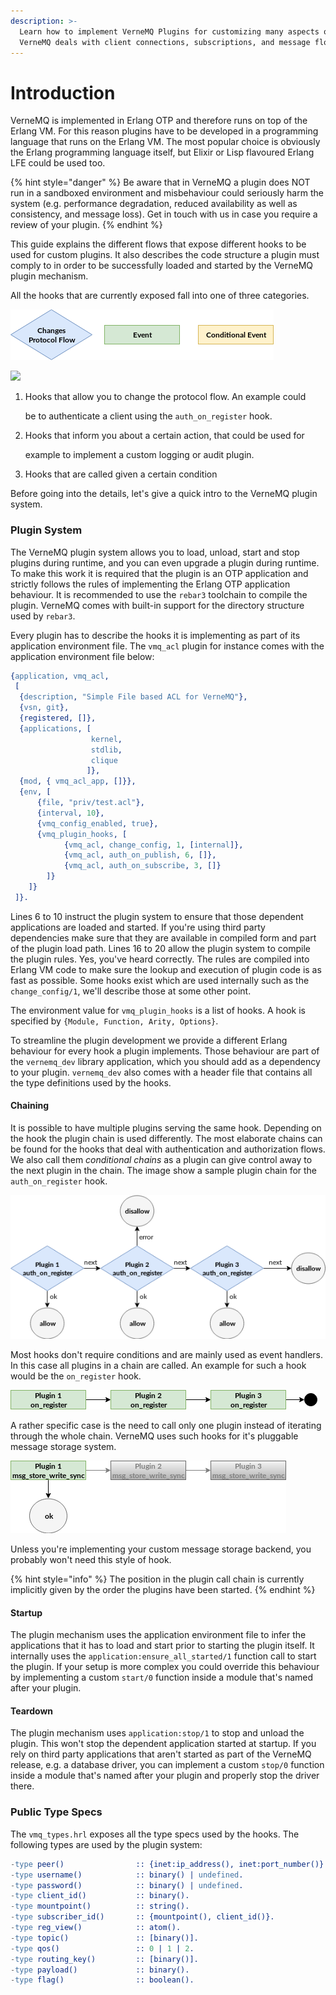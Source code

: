 ```yaml
---
description: >-
  Learn how to implement VerneMQ Plugins for customizing many aspects of  how
  VerneMQ deals with client connections, subscriptions, and message flows.
---
```


# Introduction

VerneMQ is implemented in Erlang OTP and therefore runs on top of the Erlang VM. For this reason plugins have to be developed in a programming language that runs on the Erlang VM. The most popular choice is obviously the Erlang programming language itself, but Elixir or Lisp flavoured Erlang LFE could be used too.

{% hint style="danger" %}
Be aware that in VerneMQ a plugin does NOT run in a sandboxed environment and misbehaviour could seriously harm the system \(e.g. performance degradation, reduced availability as well as consistency, and message loss\). Get in touch with us in case you require a review of your plugin.
{% endhint %}

This guide explains the different flows that expose different hooks to be used for custom plugins. It also describes the code structure a plugin must comply to in order to be successfully loaded and started by the VerneMQ plugin mechanism.

All the hooks that are currently exposed fall into one of three categories.

![](../.gitbook/assets/flow_legend.png)

![](plugindev/flow_legend.png)

1. Hooks that allow you to change the protocol flow. An example could

   be to authenticate a client using the `auth_on_register` hook.

2. Hooks that inform you about a certain action, that could be used for

   example to implement a custom logging or audit plugin.

3. Hooks that are called given a certain condition

Before going into the details, let's give a quick intro to the VerneMQ plugin system.

### Plugin System

The VerneMQ plugin system allows you to load, unload, start and stop plugins during runtime, and you can even upgrade a plugin during runtime. To make this work it is required that the plugin is an OTP application and strictly follows the rules of implementing the Erlang OTP application behaviour. It is recommended to use the `rebar3` toolchain to compile the plugin. VerneMQ comes with built-in support for the directory structure used by `rebar3`.

Every plugin has to describe the hooks it is implementing as part of its application environment file. The `vmq_acl` plugin for instance comes with the application environment file below:

```erlang
{application, vmq_acl,
 [
  {description, "Simple File based ACL for VerneMQ"},
  {vsn, git},
  {registered, []},
  {applications, [
                  kernel,
                  stdlib,
                  clique
                 ]},
  {mod, { vmq_acl_app, []}},
  {env, [
      {file, "priv/test.acl"},
      {interval, 10},
      {vmq_config_enabled, true},
      {vmq_plugin_hooks, [
            {vmq_acl, change_config, 1, [internal]},
            {vmq_acl, auth_on_publish, 6, []},
            {vmq_acl, auth_on_subscribe, 3, []}
        ]}
    ]}
 ]}.
```

Lines 6 to 10 instruct the plugin system to ensure that those dependent applications are loaded and started. If you're using third party dependencies make sure that they are available in compiled form and part of the plugin load path. Lines 16 to 20 allow the plugin system to compile the plugin rules. Yes, you've heard correctly. The rules are compiled into Erlang VM code to make sure the lookup and execution of plugin code is as fast as possible. Some hooks exist which are used internally such as the `change_config/1`, we'll describe those at some other point.

The environment value for `vmq_plugin_hooks` is a list of hooks. A hook is specified by `{Module, Function, Arity, Options}`.

To streamline the plugin development we provide a different Erlang behaviour for every hook a plugin implements. Those behaviour are part of the `vernemq_dev` library application, which you should add as a dependency to your plugin. `vernemq_dev` also comes with a header file that contains all the type definitions used by the hooks.

#### Chaining

It is possible to have multiple plugins serving the same hook. Depending on the hook the plugin chain is used differently. The most elaborate chains can be found for the hooks that deal with authentication and authorization flows. We also call them _conditional chains_ as a plugin can give control away to the next plugin in the chain. The image show a sample plugin chain for the `auth_on_register` hook.

![](../.gitbook/assets/all_till_ok.png)

Most hooks don't require conditions and are mainly used as event handlers. In this case all plugins in a chain are called. An example for such a hook would be the `on_register` hook.

![](../.gitbook/assets/all.png)

A rather specific case is the need to call only one plugin instead of iterating through the whole chain. VerneMQ uses such hooks for it's pluggable message storage system.

![](../.gitbook/assets/only.png)

Unless you're implementing your custom message storage backend, you probably won't need this style of hook.

{% hint style="info" %}
The position in the plugin call chain is currently implicitly given by the order the plugins have been started.
{% endhint %}

#### Startup

The plugin mechanism uses the application environment file to infer the applications that it has to load and start prior to starting the plugin itself. It internally uses the `application:ensure_all_started/1` function call to start the plugin. If your setup is more complex you could override this behaviour by implementing a custom `start/0` function inside a module that's named after your plugin.

#### Teardown

The plugin mechanism uses `application:stop/1` to stop and unload the plugin. This won't stop the dependent application started at startup. If you rely on third party applications that aren't started as part of the VerneMQ release, e.g. a database driver, you can implement a custom `stop/0` function inside a module that's named after your plugin and properly stop the driver there.

### Public Type Specs

The `vmq_types.hrl` exposes all the type specs used by the hooks. The following types are used by the plugin system:

```erlang
-type peer()                :: {inet:ip_address(), inet:port_number()}.
-type username()            :: binary() | undefined.
-type password()            :: binary() | undefined.
-type client_id()           :: binary().
-type mountpoint()          :: string().
-type subscriber_id()       :: {mountpoint(), client_id()}.
-type reg_view()            :: atom().
-type topic()               :: [binary()].
-type qos()                 :: 0 | 1 | 2.
-type routing_key()         :: [binary()].
-type payload()             :: binary().
-type flag()                :: boolean().
```

